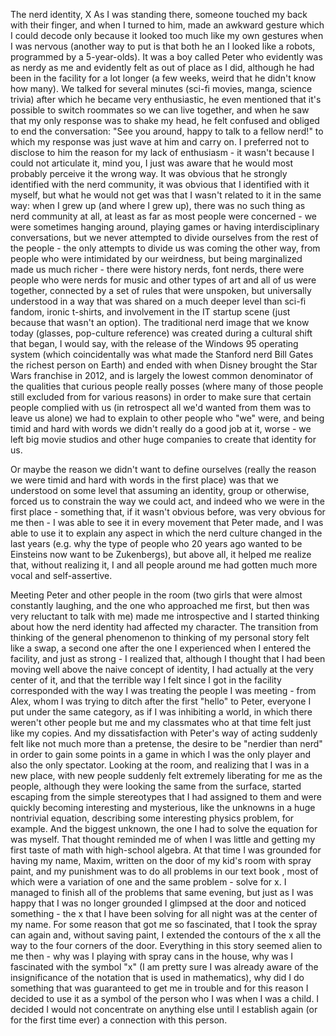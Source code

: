 The nerd identity, X
As I was standing there, someone touched my back with their finger, and when I turned to him, made an awkward gesture which I could decode only because it looked too much like my own gestures when I was nervous (another way to put is that both he an I looked like a robots, programmed by a 5-year-olds). It was a boy called Peter who evidently was as nerdy as me and evidently felt as out of place as I did, although he had been in the facility for a lot longer (a few weeks, weird that he didn't know how many). We talked for several minutes (sci-fi movies, manga, science trivia) after which he became very enthusiastic, he even mentioned that it's possible to switch roommates so we can live together, and when he saw that my only response was to shake my head, he felt confused and obliged to end the conversation: "See you around, happy to talk to a fellow nerd!" to which my response was just wave at him and carry on. I preferred not to disclose to him the reason for my lack of enthusiasm - it wasn't because I could not articulate it, mind you, I just was aware that he would most probably perceive it the wrong way. It was obvious that he strongly identified with the nerd community, it was obvious that I identified with it myself, but what he would not get was that I wasn't related to it in the same way: when I grew up (and where I grew up), there was no such thing as nerd community at all, at least as far as most people were concerned - we were sometimes hanging around, playing games or having interdisciplinary conversations, but we never attempted to divide ourselves from the rest of the people - the only attempts to divide us was coming the other way, from people who were intimidated by our weirdness, but being marginalized made us much richer - there were history nerds, font nerds, there were people who were nerds for music and other types of art and all of us were together, connected by a set of rules that were unspoken, but universally understood in a way that was shared on a much deeper level than sci-fi fandom, ironic t-shirts, and involvement in the IT startup scene (just because that wasn't an option). The traditional nerd image that we know today (glasses, pop-culture reference) was created during a cultural shift that began, I would say, with the release of the Windows 95 operating system (which coincidentally was what made the Stanford nerd Bill Gates the richest person on Earth) and ended with when Disney brought the Star Wars franchise in 2012, and is largely the lowest common denominator of the qualities that curious people really posses (where many of those people still excluded from for various reasons) in order to make sure that certain people complied with us (in retrospect all we'd wanted from them was to leave us alone) we had to explain to other people who "we" were, and being timid and hard with words we didn't really do a good job at it, worse - we left big movie studios and other huge companies to create that identity for us.

Or maybe the reason we didn't want to define ourselves (really the reason we were timid and hard with words in the first place) was that we understood on some level that assuming an identity, group or otherwise, forced us to constrain the way we could act, and indeed who we were in the first place - something that, if it wasn't obvious before, was very obvious for me then - I was able to see it in every movement that Peter made, and I was able to use it to explain any aspect in which the nerd culture changed in the last years (e.g. why the type of people who 20 years ago wanted to be Einsteins now want to be Zukenbergs), but above all, it helped me realize that, without realizing it, I and all people around me had gotten much more vocal and self-assertive. 

Meeting Peter and other people in the room (two girls that were almost constantly laughing, and the one who approached me first, but then was very reluctant to talk with me) made me introspective and I started thinking about how the nerd identity had affected my character. The transition from thinking of the general phenomenon to thinking of my personal story felt like a swap, a second one after the one I experienced when I entered the facility, and just as strong - I realized that, although I thought that I had been moving well above the naive concept of identity, I had actually at the very center of it, and that the terrible way I felt since I got in the facility corresponded with the way I was treating the people I was meeting - from Alex, whom I was trying to ditch after the first "hello" to Peter, everyone I put under the same category, as if I was inhibiting a world, in which there weren't other people but me and my classmates who at that time felt just like my copies. And my dissatisfaction with Peter's way of acting suddenly felt like not much more than a pretense, the desire to be "nerdier than nerd" in order to gain some points in a game in which I was the only player and also the only spectator. Looking at the room, and realizing that I was in a new place, with new people suddenly felt extremely liberating for me as the people, although they were looking the same from the surface, started escaping from the simple stereotypes that I had assigned to them and were quickly becoming interesting and mysterious, like the unknowns in a huge nontrivial equation, describing some interesting physics problem, for example. And the biggest unknown, the one I had to solve the equation for was myself. That thought reminded me of when I was little and getting my first taste of math with high-school algebra. At that time I was grounded for having my name, Maxim, written on the door of my kid's room with spray paint, and my punishment was to do all problems in our text book , most of which were a variation of one and the same problem - solve for x. I managed to finish all of the problems that same evening, but just as I was happy that I was no longer grounded I glimpsed at the door and noticed something - the x that I have been solving for all night was at the center of my name. For some reason that got me so fascinated, that I took the spray can again and, without saving paint, I extended the contours of the x all the way to the four corners of the door. Everything in this story seemed alien to me then - why was I playing with spray cans in the house, why was I fascinated with the symbol "x" (I am pretty sure I was already aware of the insignificance of the notation that is used in mathematics), why did I do something that was guaranteed to get me in trouble and for this reason I decided to use it as a symbol of the person who I was when I was a child. I decided I would not concentrate on anything else until I establish again (or for the first time ever) a connection with this person.
